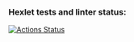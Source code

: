 ### Hexlet tests and linter status:
[![Actions Status](https://github.com/tatikor/frontend-project-46/actions/workflows/hexlet-check.yml/badge.svg)](https://github.com/tatikor/frontend-project-46/actions)